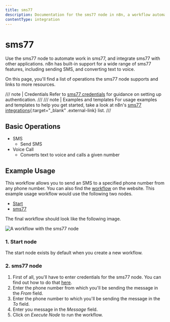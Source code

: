 ```yaml
---
title: sms77
description: Documentation for the sms77 node in n8n, a workflow automation platform. Includes details of operations and configuration, and links to examples and credentials information.
contentType: integration
---
```


# sms77

Use the sms77 node to automate work in sms77, and integrate sms77 with other applications. n8n has built-in support for a wide range of sms77 features, including sending SMS, and converting text to voice. 

On this page, you'll find a list of operations the sms77 node supports and links to more resources.

/// note | Credentials
Refer to [sms77 credentials](/integrations/builtin/credentials/sms77/) for guidance on setting up authentication. 
///
/// note | Examples and templates
For usage examples and templates to help you get started, take a look at n8n's [sms77 integrations](https://n8n.io/integrations/sms77/){:target="_blank" .external-link} list.
///

## Basic Operations

* SMS
    * Send SMS
* Voice Call
    * Converts text to voice and calls a given number

## Example Usage

This workflow allows you to send an SMS to a specified phone number from any phone number. You can also find the [workflow](https://n8n.io/workflows/469) on the website. This example usage workflow would use the following two nodes.
- [Start](/integrations/builtin/core-nodes/n8n-nodes-base.start/)
- [sms77]()

The final workflow should look like the following image.

![A workflow with the sms77 node](/_images/integrations/builtin/app-nodes/sms77/workflow.png)

### 1. Start node

The start node exists by default when you create a new workflow.

### 2. sms77 node

1. First of all, you'll have to enter credentials for the sms77 node. You can find out how to do that [here](/integrations/builtin/credentials/sms77/).
2. Enter the phone number from which you'll be sending the message in the *From* field.
3. Enter the phone number to which you'll be sending the message in the *To* field.
4. Enter you message in the *Message* field.
5. Click on *Execute Node* to run the workflow.

